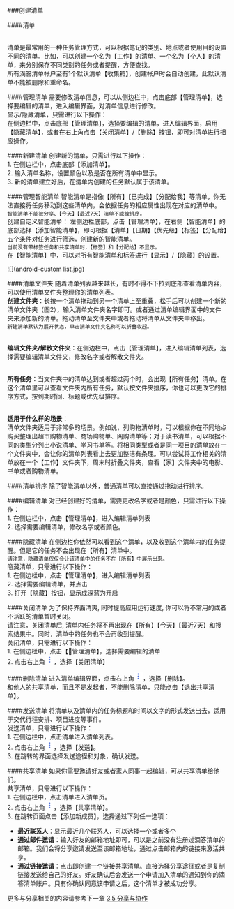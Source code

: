 ###创建清单

####清单

<br >清单是最常用的一种任务管理方式，可以根据笔记的类别、地点或者使用目的设置不同的清单。比如，可以创建一个名为【工作】的清单、一个名为【个人】的清单，来分别保存不同类别的任务或者提醒，方便查找。
<br >所有滴答清单帐户至有1个默认清单【收集箱】，创建帐户时会自动创建，此默认清单不能被删除和重命名。

####管理清单
需要修改清单信息，可以从侧边栏中，点击底部【管理清单】，选择要编辑的清单，进入编辑界面，对清单信息进行修改。
<br >显示/隐藏清单，只需进行以下操作：
<br>在侧边栏中，点击底部【管理清单】，选择要编辑的清单，进入编辑界面，启用【隐藏清单】，或者在右上角点击【关闭清单】/【删除】按钮，即可对清单进行相应操作。

####新建清单
创建新的清单，只需进行以下操作：
<br>1. 在侧边栏中，点击底部【添加清单】。
<br>2. 输入清单名称，设置颜色以及是否在所有清单中显示。
<br>3. 新的清单建立好后，在清单内创建的任务默认属于该清单。

####管理智能清单 
智能清单是指像【所有】【已完成】【分配给我】等清单，你无法直接将任务移动到这些清单内，会依据任务的相应属性出现在对应的清单中。
<br >`智能清单不能被分享、【今天】【最近7天】清单不能被排序。` 
<br >创建自定义智能清单： 
左侧边栏底部，点击【管理清单】，在右侧【智能清单】的底部选择【添加智能清单】，即可根据【清单】【日期】【优先级】【标签】【分配给】五个条件对任务进行筛选，创建新的智能清单。
<br >`当前没有带标签任务和共享清单时，【标签】和【分配给】不显示。`
<br >在【智能清单】中，可以对所有智能清单和标签进行【显示】/【隐藏】的设置。

![](android-custom list.jpg)

####清单文件夹
随着清单列表越来越长，有时不得不下拉到底部查看清单内容，可以使用清单文件夹整理你的清单列表。
<br >**创建文件夹**：长按一个清单拖动到另一个清单上至重叠，松手后可以创建一个新的清单文件夹（图2），输入清单文件夹名字即可。或者通过清单编辑界面中的文件夹来添加新的清单。拖动清单至文件夹中或者拖动将清单从文件夹中移出。
<br >`新建清单默认为展开状态，单击清单文件夹名称可以折叠收起。`

<br >**编辑文件夹/解散文件夹**：在侧边栏中，点击【管理清单】，进入编辑清单列表，选择需要编辑清单文件夹，修改名字或者解散文件夹。

<br >**所有任务**：当文件夹中的清单达到或者超过两个时，会出现【所有任务】清单。在这个清单里可以查看文件夹内所有任务，默认按文件夹排序，你也可以更改它的排序方式，按到期时间、标题或优先级排序。

<br >**适用于什么样的场景**：
<br >清单文件夹适用于非常多的场景。例如说，列购物清单时，可以根据你在不同地点购买整理出超市购物清单、商场购物单、网购清单等；对于读书清单，可以根据不同的类型分列出小说清单、学习书单等。将相同类型或者是同一项目的清单放在一个文件夹中，会让你的清单列表看上去更加整洁有条理。可以尝试将工作相关的清单放在一个【工作】文件夹下，周末时折叠文件夹，查看【家】文件夹中的电影、书单或者购物清单。

####清单排序
除了智能清单以外，普通清单可以直接通过拖动进行排序。

####编辑清单
对已经创建好的清单，需要更改名字或者是颜色，只需进行以下操作：
<br>1. 在侧边栏中，点击【管理清单】，进入编辑清单列表
<br>2. 选择需要编辑清单，修改名字或者颜色。

####隐藏清单
在侧边栏你依然可以看到这个清单，以及收到这个清单内的任务提醒。但是它的任务不会出现在【所有】清单中。
<br >`请注意，隐藏清单仅仅会让该清单中的任务不在【所有】中展示出来。`
<br >隐藏清单，只需进行以下操作：
<br>1. 在侧边栏中，点击【管理清单】，进入编辑清单列表
<br>2. 选择需要编辑清单，并点击
<br>3. 打开【隐藏】按钮，显示成深蓝为开启

####关闭清单
为了保持界面清爽, 同时提高应用运行速度, 你可以将不常用的或者不活跃的清单暂时关闭。
<br >请注意，关闭清单后, 清单内任务将不再出现在【所有】【今天】【最近7天】和搜索结果中。同时，清单中的任务也不会再收到提醒。
<br >关闭清单，只需进行以下操作：
<br>1. 在侧边栏中，点击【管理清单】，选择需要编辑的清单
<br>2. 点击右上角<img src="../images/images_android/image001.png" title="更多" width="20" />，选择【关闭清单】


####删除清单
进入清单编辑界面，点击右上角<img src="../images/images_android/image001.png" title="更多" width="20" />，选择【删除】。
<br >和他人的共享清单，而且不是发起者，不能删除清单，只能点击【退出共享清单】。

####发送清单
将清单以及清单内的任务标题和时间以文字的形式发送出去，适用于交代行程安排、项目进度等事件。
<br >发送清单，只需进行以下操作：
<br>1. 在侧边栏中，点击清单进入清单列表。
<br>2. 点击右上角<img src="../images/images_android/image001.png" title="更多" width="20" />，选择【发送】。
<br>3. 在跳转的界面选择发送途径和对象，确认发送。

####共享清单
如果你需要邀请好友或者家人同事一起编辑，可以共享清单给他们。
<br >共享清单，只需进行以下操作：
<br>1. 在侧边栏中，点击清单进入清单页。
<br>2. 点击右上角<img src="../images/images_android/image001.png" title="更多" width="20" />，选择【共享清单】。
<br>3. 在跳转页面点击【添加新成员】，选择通过下列任一选项：

   - **最近联系人**：显示最近几个联系人，可以选择一个或者多个
   - **通过邮件邀请**：输入好友的邮箱地址即可，可以是之前没有注册过滴答清单的邮箱。我们会将分享邀请发送至该邮箱地址，通过点击邮箱内的链接来激活共享。
   - **通过链接邀请**：点击即创建一个链接共享清单。直接选择分享途径或者是复制链接发送给自己的好友。好友确认后会发送一个申请加入清单的通知到你的滴答清单账户。只有你确认同意该申请之后，这个清单才被成功分享。

更多与分享相关的内容请参考下一章 [3.5 分享与协作](android_app/5_share_lists.md)

